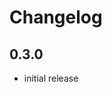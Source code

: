 # Changelog

## 0.3.0

- initial release


[Unreleased]: https://github.com/adbenitez/draw.xdc/compare/v0.3.0...HEAD
